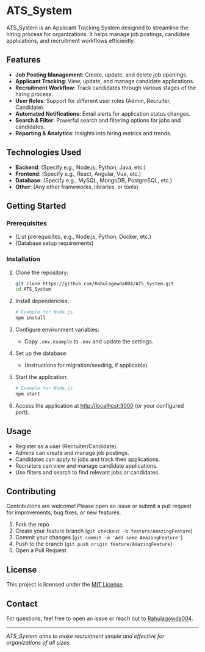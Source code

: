 # ATS_System

ATS_System is an Applicant Tracking System designed to streamline the hiring process for organizations. It helps manage job postings, candidate applications, and recruitment workflows efficiently.

## Features

- **Job Posting Management**: Create, update, and delete job openings.
- **Applicant Tracking**: View, update, and manage candidate applications.
- **Recruitment Workflow**: Track candidates through various stages of the hiring process.
- **User Roles**: Support for different user roles (Admin, Recruiter, Candidate).
- **Automated Notifications**: Email alerts for application status changes.
- **Search & Filter**: Powerful search and filtering options for jobs and candidates.
- **Reporting & Analytics**: Insights into hiring metrics and trends.

## Technologies Used

- **Backend**: (Specify e.g., Node.js, Python, Java, etc.)
- **Frontend**: (Specify e.g., React, Angular, Vue, etc.)
- **Database**: (Specify e.g., MySQL, MongoDB, PostgreSQL, etc.)
- **Other**: (Any other frameworks, libraries, or tools)

## Getting Started

### Prerequisites

- (List prerequisites, e.g., Node.js, Python, Docker, etc.)
- (Database setup requirements)

### Installation

1. Clone the repository:
   ```sh
   git clone https://github.com/Rahulagowda004/ATS_System.git
   cd ATS_System
   ```

2. Install dependencies:
   ```sh
   # Example for Node.js
   npm install
   ```

3. Configure environment variables:
   - Copy `.env.example` to `.env` and update the settings.

4. Set up the database:
   - (Instructions for migration/seeding, if applicable)

5. Start the application:
   ```sh
   # Example for Node.js
   npm start
   ```

6. Access the application at [http://localhost:3000](http://localhost:3000) (or your configured port).

## Usage

- Register as a user (Recruiter/Candidate).
- Admins can create and manage job postings.
- Candidates can apply to jobs and track their applications.
- Recruiters can view and manage candidate applications.
- Use filters and search to find relevant jobs or candidates.

## Contributing

Contributions are welcome! Please open an issue or submit a pull request for improvements, bug fixes, or new features.

1. Fork the repo
2. Create your feature branch (`git checkout -b feature/AmazingFeature`)
3. Commit your changes (`git commit -m 'Add some AmazingFeature'`)
4. Push to the branch (`git push origin feature/AmazingFeature`)
5. Open a Pull Request

## License

This project is licensed under the [MIT License](LICENSE).

## Contact

For questions, feel free to open an issue or reach out to [Rahulagowda004](https://github.com/Rahulagowda004).

---

*ATS_System aims to make recruitment simple and effective for organizations of all sizes.*
